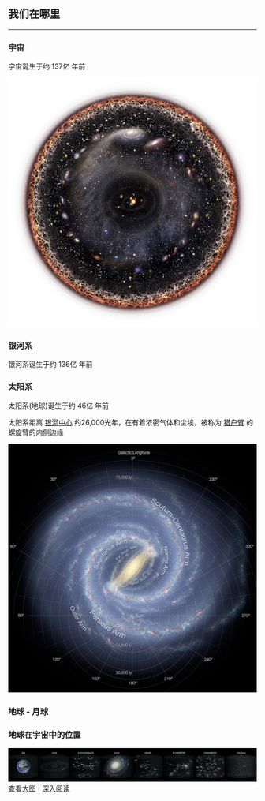 ## 我们在哪里

---

### 宇宙

宇宙诞生于约 137亿 年前

![](/assets/observable-universe.png)

### 银河系

银河系诞生于约 136亿 年前

### 太阳系

太阳系\(地球\)诞生于约 46亿 年前

太阳系距离 [银河中心](https://zh.wikipedia.org/wiki/%E9%8A%80%E5%BF%83) 约26,000光年，在有着浓密气体和尘埃，被称为 [猎户臂](https://zh.wikipedia.org/wiki/%E7%8D%B5%E6%88%B6%E8%87%82) 的螺旋臂的内侧边缘

![](/assets/milky-way.jpg)

### 地球 - 月球

  


### 地球在宇宙中的位置

![](/assets/where-are-we.png)[查看大图](https://zh.wikipedia.org/wiki/地球在宇宙中的位置#/media/File:地球在宇宙中的位置.jpeg) \| [深入阅读](https://zh.wikipedia.org/wiki/地球在宇宙中的位置)

